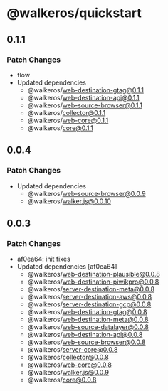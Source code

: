 # @walkeros/quickstart

## 0.1.1

### Patch Changes

- flow
- Updated dependencies
  - @walkeros/web-destination-gtag@0.1.1
  - @walkeros/web-destination-api@0.1.1
  - @walkeros/web-source-browser@0.1.1
  - @walkeros/collector@0.1.1
  - @walkeros/web-core@0.1.1
  - @walkeros/core@0.1.1

## 0.0.4

### Patch Changes

- Updated dependencies
  - @walkeros/web-source-browser@0.0.9
  - @walkeros/walker.js@0.0.10

## 0.0.3

### Patch Changes

- af0ea64: init fixes
- Updated dependencies [af0ea64]
  - @walkeros/web-destination-plausible@0.0.8
  - @walkeros/web-destination-piwikpro@0.0.8
  - @walkeros/server-destination-meta@0.0.8
  - @walkeros/server-destination-aws@0.0.8
  - @walkeros/server-destination-gcp@0.0.8
  - @walkeros/web-destination-gtag@0.0.8
  - @walkeros/web-destination-meta@0.0.8
  - @walkeros/web-source-datalayer@0.0.8
  - @walkeros/web-destination-api@0.0.8
  - @walkeros/web-source-browser@0.0.8
  - @walkeros/server-core@0.0.8
  - @walkeros/collector@0.0.8
  - @walkeros/web-core@0.0.8
  - @walkeros/walker.js@0.0.9
  - @walkeros/core@0.0.8
